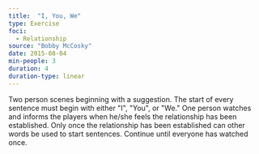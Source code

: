 ```yaml
---
title:  "I, You, We"
type: Exercise
foci:
  - Relationship
source: "Bobby McCosky"
date: 2015-08-04
min-people: 3
duration: 4
duration-type: linear
---
```

Two person scenes beginning with a suggestion.
The start of every sentence must begin with either "I", "You", or "We."
One person watches and informs the players when he/she feels the relationship has been established.
Only once the relationship has been established can other words be used to start sentences.
Continue until everyone has watched once.
